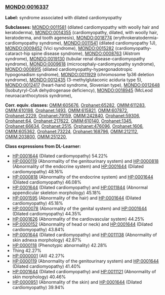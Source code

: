 
### [MONDO:0016337](http://purl.obolibrary.org/obo/MONDO_0016337)
**Label:** syndrome associated with dilated cardiomyopathy

**Subclasses:** [MONDO:0011581](http://purl.obolibrary.org/obo/MONDO_0011581) (dilated cardiomyopathy with woolly hair and keratoderma), [MONDO:0014355](http://purl.obolibrary.org/obo/MONDO_0014355) (cardiomyopathy, dilated, with woolly hair, keratoderma, and tooth agenesis), [MONDO:0018774](http://purl.obolibrary.org/obo/MONDO_0018774) (erythrokeratodermia-cardiomyopathy syndrome), [MONDO:0011541](http://purl.obolibrary.org/obo/MONDO_0011541) (dilated cardiomyopathy 1J), [MONDO:0009452](http://purl.obolibrary.org/obo/MONDO_0009452) (Vici syndrome), [MONDO:0015282](http://purl.obolibrary.org/obo/MONDO_0015282) (cardiomyopathy-cataract-hip spine disease syndrome), [MONDO:0008763](http://purl.obolibrary.org/obo/MONDO_0008763) (Alstrom syndrome), [MONDO:0019130](http://purl.obolibrary.org/obo/MONDO_0019130) (tubular renal disease-cardiomyopathy syndrome), [MONDO:0009618](http://purl.obolibrary.org/obo/MONDO_0009618) (microcephaly-cardiomyopathy syndrome), [MONDO:0008915](http://purl.obolibrary.org/obo/MONDO_0008915) (dilated cardiomyopathy-hypergonadotropic hypogonadism syndrome), [MONDO:0011929](http://purl.obolibrary.org/obo/MONDO_0011929) (chromosome 1p36 deletion syndrome), [MONDO:0012435](http://purl.obolibrary.org/obo/MONDO_0012435) (3-methylglutaconic aciduria type 5), [MONDO:0012417](http://purl.obolibrary.org/obo/MONDO_0012417) (heart-hand syndrome, Slovenian type), [MONDO:0012648](http://purl.obolibrary.org/obo/MONDO_0012648) (Isobutyryl-CoA dehydrogenase deficiency), [MONDO:0018945](http://purl.obolibrary.org/obo/MONDO_0018945) (McLeod neuroacanthocytosis syndrome), 

**Corr. equiv. classes:** [OMIM:605676](http://purl.obolibrary.org/obo/OMIM_605676), [Orphanet:65282](http://www.orpha.net/ORDO/Orphanet_65282), [OMIM:611283](http://purl.obolibrary.org/obo/OMIM_611283), [OMIM:610198](http://purl.obolibrary.org/obo/OMIM_610198), [Orphanet:1493](http://www.orpha.net/ORDO/Orphanet_1493), [OMIM:615821](http://purl.obolibrary.org/obo/OMIM_615821), [OMIM:607872](http://purl.obolibrary.org/obo/OMIM_607872), [Orphanet:2229](http://www.orpha.net/ORDO/Orphanet_2229), [Orphanet:79159](http://www.orpha.net/ORDO/Orphanet_79159), [OMIM:242840](http://purl.obolibrary.org/obo/OMIM_242840), [Orphanet:59306](http://www.orpha.net/ORDO/Orphanet_59306), [Orphanet:64](http://www.orpha.net/ORDO/Orphanet_64), [Orphanet:217622](http://www.orpha.net/ORDO/Orphanet_217622), [OMIM:610140](http://purl.obolibrary.org/obo/OMIM_610140), [Orphanet:1345](http://www.orpha.net/ORDO/Orphanet_1345), [Orphanet:66634](http://www.orpha.net/ORDO/Orphanet_66634), [Orphanet:2515](http://www.orpha.net/ORDO/Orphanet_2515), [Orphanet:476096](http://www.orpha.net/ORDO/Orphanet_476096), [Orphanet:1606](http://www.orpha.net/ORDO/Orphanet_1606), [OMIM:605362](http://purl.obolibrary.org/obo/OMIM_605362), [Orphanet:73224](http://www.orpha.net/ORDO/Orphanet_73224), [Orphanet:168796](http://www.orpha.net/ORDO/Orphanet_168796), [OMIM:212112](http://purl.obolibrary.org/obo/OMIM_212112), [OMIM:203800](http://purl.obolibrary.org/obo/OMIM_203800), [OMIM:251220](http://purl.obolibrary.org/obo/OMIM_251220), 

**Class expressions from DL-Learner:**

- [HP:0001644](http://purl.obolibrary.org/obo/HP_0001644) (Dilated cardiomyopathy) 54.22%
- [HP:0000119](http://purl.obolibrary.org/obo/HP_0000119) (Abnormality of the genitourinary system) and [HP:0000818](http://purl.obolibrary.org/obo/HP_0000818) (Abnormality of the endocrine system) and [HP:0001644](http://purl.obolibrary.org/obo/HP_0001644) (Dilated cardiomyopathy) 48.16%
- [HP:0000818](http://purl.obolibrary.org/obo/HP_0000818) (Abnormality of the endocrine system) and [HP:0001644](http://purl.obolibrary.org/obo/HP_0001644) (Dilated cardiomyopathy) 46.08%
- [HP:0001644](http://purl.obolibrary.org/obo/HP_0001644) (Dilated cardiomyopathy) and [HP:0011844](http://purl.obolibrary.org/obo/HP_0011844) (Abnormal appendicular skeleton morphology) 45.18%
- [HP:0001595](http://purl.obolibrary.org/obo/HP_0001595) (Abnormality of the hair) and [HP:0001644](http://purl.obolibrary.org/obo/HP_0001644) (Dilated cardiomyopathy) 45.18%
- [HP:0000078](http://purl.obolibrary.org/obo/HP_0000078) (Abnormality of the genital system) and [HP:0001644](http://purl.obolibrary.org/obo/HP_0001644) (Dilated cardiomyopathy) 44.35%
- [HP:0001626](http://purl.obolibrary.org/obo/HP_0001626) (Abnormality of the cardiovascular system) 44.25%
- [HP:0000152](http://purl.obolibrary.org/obo/HP_0000152) (Abnormality of head or neck) and [HP:0001644](http://purl.obolibrary.org/obo/HP_0001644) (Dilated cardiomyopathy) 43.84%
- [HP:0001644](http://purl.obolibrary.org/obo/HP_0001644) (Dilated cardiomyopathy) and [HP:0011138](http://purl.obolibrary.org/obo/HP_0011138) (Abnormality of skin adnexa morphology) 42.87%
- [HP:0000118](http://purl.obolibrary.org/obo/HP_0000118) (Phenotypic abnormality) 42.28%
- Thing 42.27%
- [HP:0000001](http://purl.obolibrary.org/obo/HP_0000001) (All) 42.27%
- [HP:0000119](http://purl.obolibrary.org/obo/HP_0000119) (Abnormality of the genitourinary system) and [HP:0001644](http://purl.obolibrary.org/obo/HP_0001644) (Dilated cardiomyopathy) 41.40%
- [HP:0001644](http://purl.obolibrary.org/obo/HP_0001644) (Dilated cardiomyopathy) and [HP:0011121](http://purl.obolibrary.org/obo/HP_0011121) (Abnormality of skin morphology) 40.46%
- [HP:0000951](http://purl.obolibrary.org/obo/HP_0000951) (Abnormality of the skin) and [HP:0001644](http://purl.obolibrary.org/obo/HP_0001644) (Dilated cardiomyopathy) 39.94%


